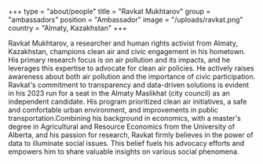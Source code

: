 +++
type = "about/people"
title = "Ravkat Mukhtarov"
group = "ambassadors"
position = "Ambassador"
image = "/uploads/ravkat.png"
country = "Almaty, Kazakhstan"
+++
<!--StartFragment-->

Ravkat Mukhtarov, a researcher and human rights activist from Almaty, Kazakhstan, champions clean air and civic engagement in his hometown. His primary research focus is on air pollution and its impacts, and he leverages this expertise to advocate for clean air policies. He actively raises awareness about both air pollution and the importance of civic participation. Ravkat's commitment to transparency and data-driven solutions is evident in his 2023 run for a seat in the Almaty Maslikhat (city council) as an independent candidate. His program prioritized clean air initiatives, a safe and comfortable urban environment, and improvements in public transportation.Combining his background in economics, with a master's degree in Agricultural and Resource Economics from the University of Alberta, and his passion for research, Ravkat firmly believes in the power of data to illuminate social issues. This belief fuels his advocacy efforts and empowers him to share valuable insights on various social phenomena.



<!--EndFragment-->
